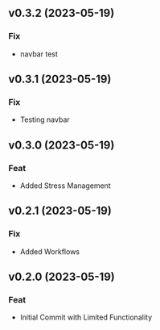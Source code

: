 ## v0.3.2 (2023-05-19)

### Fix

- navbar test

## v0.3.1 (2023-05-19)

### Fix

- Testing navbar

## v0.3.0 (2023-05-19)

### Feat

- Added Stress Management

## v0.2.1 (2023-05-19)

### Fix

- Added Workflows

## v0.2.0 (2023-05-19)

### Feat

- Initial Commit with Limited Functionality
